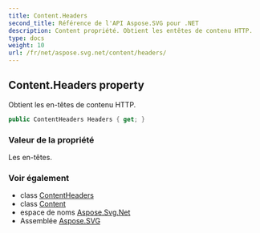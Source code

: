 ```yaml
---
title: Content.Headers
second_title: Référence de l'API Aspose.SVG pour .NET
description: Content propriété. Obtient les entêtes de contenu HTTP.
type: docs
weight: 10
url: /fr/net/aspose.svg.net/content/headers/
---
```

## Content.Headers property

Obtient les en-têtes de contenu HTTP.

```csharp
public ContentHeaders Headers { get; }
```

### Valeur de la propriété

Les en-têtes.

### Voir également

* class [ContentHeaders](../../contentheaders/)
* class [Content](../)
* espace de noms [Aspose.Svg.Net](../../content/)
* Assemblée [Aspose.SVG](../../../)


